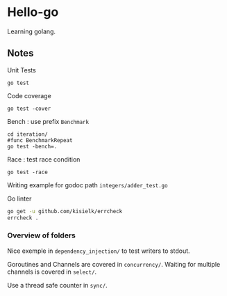 # Hello-go

Learning golang.

## Notes
Unit Tests
```shell script
go test 
```

Code coverage
```shell script
go test -cover
```

Bench : use prefix `Benchmark`
```shell script
cd iteration/
#func BenchmarkRepeat
go test -bench=.
```

Race : test race condition
```shell script
go test -race
```

Writing example for godoc path `integers/adder_test.go`

Go linter
```bash
go get -u github.com/kisielk/errcheck
errcheck .
```

### Overview of folders

Nice exemple in `dependency_injection/` to test writers to stdout.

Goroutines and Channels are covered in `concurrency/`. Waiting for multiple channels is covered in `select/`.

Use a thread safe counter in `sync/`.